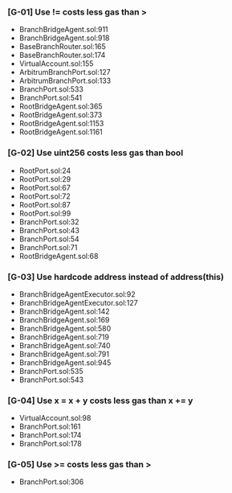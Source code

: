 ### [G-01] Use != costs less gas than >
- BranchBridgeAgent.sol:911
- BranchBridgeAgent.sol:918
- BaseBranchRouter.sol:165
- BaseBranchRouter.sol:174
- VirtualAccount.sol:155
- ArbitrumBranchPort.sol:127
- ArbitrumBranchPort.sol:133
- BranchPort.sol:533
- BranchPort.sol:541
- RootBridgeAgent.sol:365
- RootBridgeAgent.sol:373
- RootBridgeAgent.sol:1153
- RootBridgeAgent.sol:1161
### [G-02] Use uint256 costs less gas than bool
- RootPort.sol:24
- RootPort.sol:29
- RootPort.sol:67
- RootPort.sol:72
- RootPort.sol:87
- RootPort.sol:99
- BranchPort.sol:32
- BranchPort.sol:43
- BranchPort.sol:54
- BranchPort.sol:71
- RootBridgeAgent.sol:68
### [G-03] Use hardcode address instead of address(this)
- BranchBridgeAgentExecutor.sol:92
- BranchBridgeAgentExecutor.sol:127
- BranchBridgeAgent.sol:142
- BranchBridgeAgent.sol:169
- BranchBridgeAgent.sol:580
- BranchBridgeAgent.sol:719
- BranchBridgeAgent.sol:740
- BranchBridgeAgent.sol:791
- BranchBridgeAgent.sol:945
- BranchPort.sol:535
- BranchPort.sol:543
### [G-04] Use x = x + y costs less gas than x += y
- VirtualAccount.sol:98
- BranchPort.sol:161
- BranchPort.sol:174
- BranchPort.sol:178
### [G-05] Use >= costs less gas than >
- BranchPort.sol:306